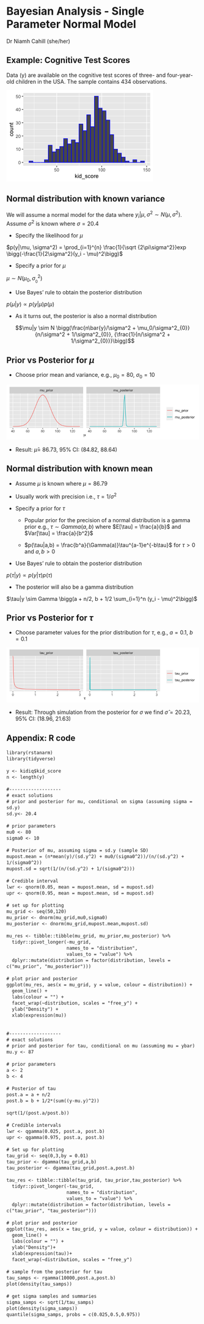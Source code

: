 Bayesian Analysis - Single Parameter Normal Model
================
Dr Niamh Cahill (she/her)


## Example: Cognitive Test Scores

Data (y) are available on the cognitive test scores of three- and
four-year-old children in the USA. The sample contains 434 observations.

![](3_normal_files/figure-gfm/unnamed-chunk-1-1.png)<!-- -->

## Normal distribution with known variance

We will assume a normal model for the data where
$y_i|\mu,\sigma^2 \sim N(\mu, \sigma^2)$. Assume $\sigma^2$ is known
where $\sigma = 20.4$

-   Specify the likelihood for $\mu$

$p(y|\mu, \sigma^2) = \prod_{i=1}^{n} \frac{1}{\sqrt {2\pi\sigma^2}}exp \bigg(-\frac{1}{2\sigma^2}(y_i - \mu)^2\bigg)$

-   Specify a prior for $\mu$

$\mu \sim N(\mu_0, \sigma^2_{_0})$

-   Use Bayes’ rule to obtain the posterior distribution

$p(\mu|y) \propto p(y|\mu)p(\mu)$

-   As it turns out, the posterior is also a normal distribution

$$\mu|y \sim N \bigg(\frac{n\bar{y}/\sigma^2 + \mu_0/\sigma^2_{0}}{n/\sigma^2 + 1/\sigma^2_{0}}, {\frac{1}{n/\sigma^2 + 1/\sigma^2_{0}}}\bigg)$$

## Prior vs Posterior for $\mu$

-   Choose prior mean and variance, e.g., $\mu_0 = 80$,
    $\sigma_{0} = 10$

![](3_normal_files/figure-gfm/unnamed-chunk-2-1.png)<!-- -->

-   Result: $\hat{\mu} =$ 86.73, 95% CI: (84.82, 88.64)

## Normal distribution with known mean

-   Assume $\mu$ is known where $\mu = 86.79$

-   Usually work with precision i.e., $\tau = 1/\sigma^2$

-   Specify a prior for $\tau$

    -   Popular prior for the precision of a normal distribution is a
        gamma prior e.g., $\tau \sim Gamma(a, b)$ where
        $E[\tau] = \frac{a}{b}$ and $Var[\tau] = \frac{a}{b^2}$

    -   $p(\tau|a,b) = \frac{b^a}{\Gamma(a)}\tau^{a-1}e^{-b\tau}$ for
        $\tau >0$ and $a,b > 0$

-   Use Bayes’ rule to obtain the posterior distribution

$p(\tau|y) \propto p(y|\tau)p(\tau)$

-   The posterior will also be a gamma distribution

$\tau|y \sim Gamma \bigg(a + n/2, b + 1/2 \sum_{i=1}^n (y_i - \mu)^2\bigg)$

## Prior vs Posterior for $\tau$

-   Choose parameter values for the prior distribution for $\tau$, e.g.,
    $a = 0.1$, $b = 0.1$

![](3_normal_files/figure-gfm/unnamed-chunk-3-1.png)<!-- -->

-   Result: Through simulation from the posterior for $\sigma$ we find
    $\hat{\sigma} = 20.23$, 95% CI: (18.96, 21.63)
    
## Appendix: R code

```{r}
library(rstanarm)
library(tidyverse)

y <- kidiq$kid_score
n <- length(y)

#-------------------
# exact solutions
# prior and posterior for mu, conditional on sigma (assuming sigma = sd.y)
sd.y<- 20.4

# prior parameters
mu0 <- 80
sigma0 <- 10

# Posterior of mu, assuming sigma = sd.y (sample SD)
mupost.mean = (n*mean(y)/(sd.y^2) + mu0/(sigma0^2))/(n/(sd.y^2) + 1/(sigma0^2))
mupost.sd = sqrt(1/(n/(sd.y^2) + 1/(sigma0^2)))

# Credible interval
lwr <- qnorm(0.05, mean = mupost.mean, sd = mupost.sd)
upr <- qnorm(0.95, mean = mupost.mean, sd = mupost.sd)

# set up for plotting
mu_grid <- seq(50,120)
mu_prior <- dnorm(mu_grid,mu0,sigma0)
mu_posterior <- dnorm(mu_grid,mupost.mean,mupost.sd)

mu_res <- tibble::tibble(mu_grid, mu_prior,mu_posterior) %>% 
  tidyr::pivot_longer(-mu_grid,
                      names_to = "distribution",
                      values_to = "value") %>% 
  dplyr::mutate(distribution = factor(distribution, levels = c("mu_prior", "mu_posterior")))

# plot prior and posterior
ggplot(mu_res, aes(x = mu_grid, y = value, colour = distribution)) +
  geom_line() +
  labs(colour = "") +
  facet_wrap(~distribution, scales = "free_y") +
  ylab("Density") +
  xlab(expression(mu))


#-------------------
# exact solutions
# prior and posterior for tau, conditional on mu (assuming mu = ybar)
mu.y <- 87

# prior parameters
a <- 2
b <- 4

# Posterior of tau
post.a = a + n/2
post.b = b + 1/2*(sum((y-mu.y)^2))

sqrt(1/(post.a/post.b))

# Credible intervals
lwr <- qgamma(0.025, post.a, post.b)
upr <- qgamma(0.975, post.a, post.b)

# Set up for plotting
tau_grid <- seq(0,3,by = 0.01)
tau_prior <- dgamma(tau_grid,a,b)
tau_posterior <- dgamma(tau_grid,post.a,post.b)

tau_res <- tibble::tibble(tau_grid, tau_prior,tau_posterior) %>% 
  tidyr::pivot_longer(-tau_grid,
                      names_to = "distribution",
                      values_to = "value") %>% 
  dplyr::mutate(distribution = factor(distribution, levels = c("tau_prior", "tau_posterior")))

# plot prior and posterior
ggplot(tau_res, aes(x = tau_grid, y = value, colour = distribution)) +
  geom_line() +
  labs(colour = "") +
  ylab("Density")+
  xlab(expression(tau))+
  facet_wrap(~distribution, scales = "free_y")

# sample from the posterior for tau
tau_samps <- rgamma(10000,post.a,post.b)
plot(density(tau_samps))

# get sigma samples and summaries
sigma_samps <- sqrt(1/tau_samps)
plot(density(sigma_samps))
quantile(sigma_samps, probs = c(0.025,0.5,0.975))
```
